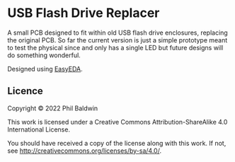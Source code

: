# USB Flash Drive Replacer

A small PCB designed to fit within old USB flash drive enclosures, replacing the original PCB. So far the current version is just a simple prototype meant to test the physical since and only has a single LED but future designs will do something wonderful.

Designed using [EasyEDA](https://easyeda.com/).

## Licence

Copyright © 2022 Phil Baldwin

This work is licensed under a Creative Commons Attribution-ShareAlike 4.0 International License.

You should have received a copy of the license along with this work. If not, see <http://creativecommons.org/licenses/by-sa/4.0/>.
